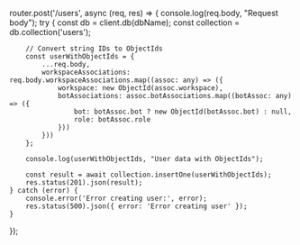 router.post('/users', async (req, res) => {
    console.log(req.body, "Request body");
    try {
        const db = client.db(dbName);
        const collection = db.collection<User>('users');

        // Convert string IDs to ObjectIds
        const userWithObjectIds = {
            ...req.body,
            workspaceAssociations: req.body.workspaceAssociations.map((assoc: any) => ({
                workspace: new ObjectId(assoc.workspace),
                botAssociations: assoc.botAssociations.map((botAssoc: any) => ({
                    bot: botAssoc.bot ? new ObjectId(botAssoc.bot) : null,
                    role: botAssoc.role
                }))
            }))
        };

        console.log(userWithObjectIds, "User data with ObjectIds");

        const result = await collection.insertOne(userWithObjectIds);
        res.status(201).json(result);
    } catch (error) {
        console.error('Error creating user:', error);
        res.status(500).json({ error: 'Error creating user' });
    }
});